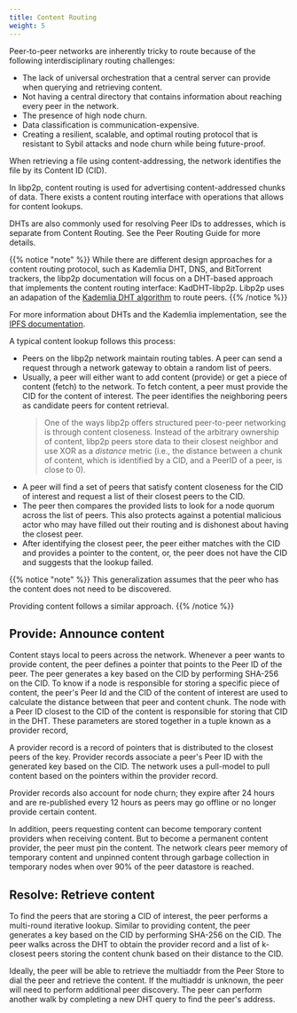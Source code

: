```yaml
---
title: Content Routing
weight: 5
---
```


Peer-to-peer networks are inherently tricky to route because of the following 
interdisciplinary routing challenges:

- The lack of universal orchestration that a central server can provide when 
  querying and retrieving content.
- Not having a central directory that contains information about reaching every peer 
  in the network.
- The presence of high node churn.
- Data classification is communication-expensive.
- Creating a resilient, scalable, and optimal routing protocol that is resistant to 
  Sybil attacks and node churn while being future-proof.

When retrieving a file using content-addressing, the network identifies the file by its Content ID (CID).

In libp2p, content routing is used for advertising content-addressed chunks of data.
There exists a content routing interface with operations that allows 
for content lookups.

DHTs are also commonly used for resolving Peer IDs to addresses, which is separate from Content Routing. See the Peer Routing Guide for more details.

<!-- add when published -->

{{% notice "note" %}}
While there are different design approaches for a content routing protocol, such as
Kademlia DHT, DNS, and BitTorrent trackers, the libp2p 
documentation will focus on a DHT-based approach that implements the content routing 
interface: KadDHT-libp2p. Libp2p uses an adapation of the 
[Kademlia DHT algorithm](https://pdos.csail.mit.edu/~petar/papers/maymounkov-kademlia-lncs.pdf) 
to route peers.
{{% /notice %}}

For more information about DHTs and the Kademlia implementation, see the [IPFS documentation](https://docs.ipfs.tech/concepts/dht/). 

<!-- to add add diagram -->

A typical content lookup follows this process:

- Peers on the libp2p network maintain routing tables. A peer can send a request 
  through a network gateway to obtain a random list of peers.
- Usually, a peer will either want to add content (provide) or get a piece of content 
  (fetch) to the network. To fetch content, a peer must provide the CID for the content of 
  interest. The peer identifies the neighboring peers as candidate peers for content retrieval. 
  > One of the ways libp2p offers structured peer-to-peer networking is through content closeness. 
  Instead of the arbitrary ownership of content, libp2p peers store data to their closest 
  neighbor and use XOR as a *distance* metric (i.e., the distance between a 
  chunk of content, which is identified by a CID, and a PeerID of a peer, is close to 0).
- A peer will find a set of peers that satisfy content closeness for the CID of interest and request 
  a list of their closest peers to the CID.
- The peer then compares the provided lists to look for a node quorum across the list of 
  peers. This also protects against a potential malicious actor who may have filled out their 
  routing and is dishonest about having the closest peer.
- After identifying the closest peer, the peer either matches with the CID and provides a 
pointer to the content, or, the peer does not have the CID and suggests that the lookup failed.

{{% notice "note" %}}
This generalization assumes that the peer who has the content does not need to be discovered.

Providing content follows a similar approach.
{{% /notice %}}

## Provide: Announce content

Content stays local to peers across the network. Whenever a peer wants to provide content, 
the peer defines a pointer that points to the Peer ID of the peer. The peer generates a key 
based on the CID by performing SHA-256 on the CID. To know if a node is responsible for 
storing a specific piece of content, the peer's Peer Id and the CID of the content of interest
are used to calculate the distance between that peer and content chunk. The node with 
a Peer ID closest to the CID of the content is responsible for storing that CID in the 
DHT. These parameters are stored together in a tuple known as a provider record, 

A provider record is a record of pointers that is distributed to the closest peers of the key. 
Provider records associate a peer's Peer ID with the generated key based on the CID. 
The network uses a pull-model to pull content based on the pointers within the provider record.

Provider records also account for node churn; they expire after 24 hours
and are re-published every 12 hours as peers may go offline or no longer provide 
certain content.

<!-- to add add diagram -->

In addition, peers requesting content can become temporary content providers when 
receiving content. But to become a permanent content provider, the peer must pin the content.
The network clears peer memory of temporary content and unpinned content through garbage 
collection in temporary nodes when over 90% of the peer datastore is reached.

<!-- to add add diagram -->

## Resolve: Retrieve content

To find the peers that are storing a CID of interest, the peer performs a multi-round
iterative lookup. Similar to providing content, the peer generates a key based on the 
CID by performing SHA-256 on the CID. The peer walks across the DHT to obtain
the provider record and a list of k-closest peers storing the content chunk based on their
distance to the CID.

Ideally, the peer will be able to retrieve the multiaddr from the Peer Store to dial
the peer and retrieve the content. If the multiaddr is unknown, the peer will need 
to perform additional peer discovery. The peer can perform another walk by completing a new
DHT query to find the peer's address. 

<!-- to add add diagram -->
